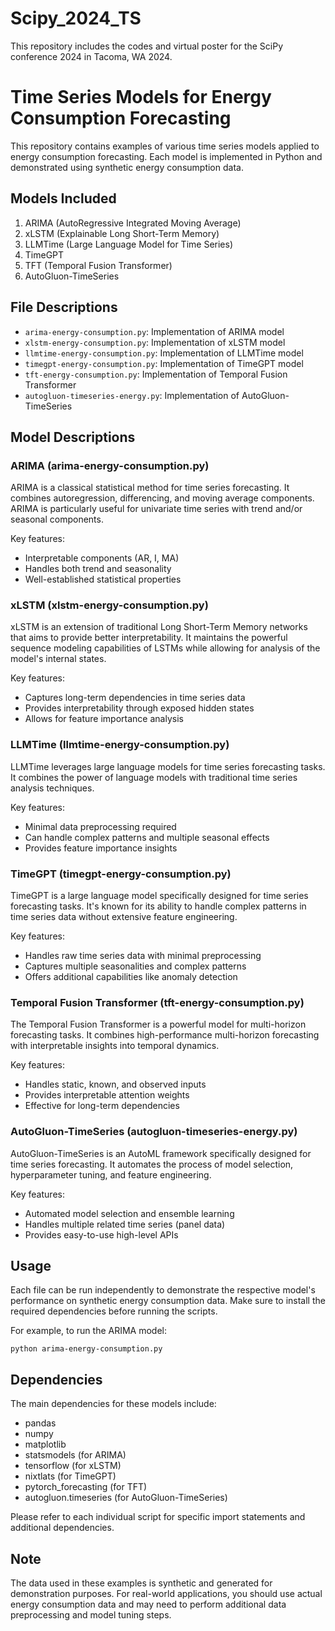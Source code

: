# Scipy_2024_TS

This repository includes the codes and virtual poster for the SciPy conference 2024 in Tacoma, WA 2024.

# Time Series Models for Energy Consumption Forecasting

This repository contains examples of various time series models applied to energy consumption forecasting. Each model is implemented in Python and demonstrated using synthetic energy consumption data.

## Models Included

1. ARIMA (AutoRegressive Integrated Moving Average)
2. xLSTM (Explainable Long Short-Term Memory)
3. LLMTime (Large Language Model for Time Series)
4. TimeGPT
5. TFT (Temporal Fusion Transformer)
6. AutoGluon-TimeSeries

## File Descriptions

- `arima-energy-consumption.py`: Implementation of ARIMA model
- `xlstm-energy-consumption.py`: Implementation of xLSTM model
- `llmtime-energy-consumption.py`: Implementation of LLMTime model
- `timegpt-energy-consumption.py`: Implementation of TimeGPT model
- `tft-energy-consumption.py`: Implementation of Temporal Fusion Transformer
- `autogluon-timeseries-energy.py`: Implementation of AutoGluon-TimeSeries

## Model Descriptions

### ARIMA (arima-energy-consumption.py)
ARIMA is a classical statistical method for time series forecasting. It combines autoregression, differencing, and moving average components. ARIMA is particularly useful for univariate time series with trend and/or seasonal components.

Key features:
- Interpretable components (AR, I, MA)
- Handles both trend and seasonality
- Well-established statistical properties

### xLSTM (xlstm-energy-consumption.py)
xLSTM is an extension of traditional Long Short-Term Memory networks that aims to provide better interpretability. It maintains the powerful sequence modeling capabilities of LSTMs while allowing for analysis of the model's internal states.

Key features:
- Captures long-term dependencies in time series data
- Provides interpretability through exposed hidden states
- Allows for feature importance analysis

### LLMTime (llmtime-energy-consumption.py)
LLMTime leverages large language models for time series forecasting tasks. It combines the power of language models with traditional time series analysis techniques.

Key features:
- Minimal data preprocessing required
- Can handle complex patterns and multiple seasonal effects
- Provides feature importance insights

### TimeGPT (timegpt-energy-consumption.py)
TimeGPT is a large language model specifically designed for time series forecasting tasks. It's known for its ability to handle complex patterns in time series data without extensive feature engineering.

Key features:
- Handles raw time series data with minimal preprocessing
- Captures multiple seasonalities and complex patterns
- Offers additional capabilities like anomaly detection

### Temporal Fusion Transformer (tft-energy-consumption.py)
The Temporal Fusion Transformer is a powerful model for multi-horizon forecasting tasks. It combines high-performance multi-horizon forecasting with interpretable insights into temporal dynamics.

Key features:
- Handles static, known, and observed inputs
- Provides interpretable attention weights
- Effective for long-term dependencies

### AutoGluon-TimeSeries (autogluon-timeseries-energy.py)
AutoGluon-TimeSeries is an AutoML framework specifically designed for time series forecasting. It automates the process of model selection, hyperparameter tuning, and feature engineering.

Key features:
- Automated model selection and ensemble learning
- Handles multiple related time series (panel data)
- Provides easy-to-use high-level APIs

## Usage

Each file can be run independently to demonstrate the respective model's performance on synthetic energy consumption data. Make sure to install the required dependencies before running the scripts.

For example, to run the ARIMA model:

```
python arima-energy-consumption.py
```

## Dependencies

The main dependencies for these models include:

- pandas
- numpy
- matplotlib
- statsmodels (for ARIMA)
- tensorflow (for xLSTM)
- nixtlats (for TimeGPT)
- pytorch_forecasting (for TFT)
- autogluon.timeseries (for AutoGluon-TimeSeries)

Please refer to each individual script for specific import statements and additional dependencies.

## Note

The data used in these examples is synthetic and generated for demonstration purposes. For real-world applications, you should use actual energy consumption data and may need to perform additional data preprocessing and model tuning steps.


